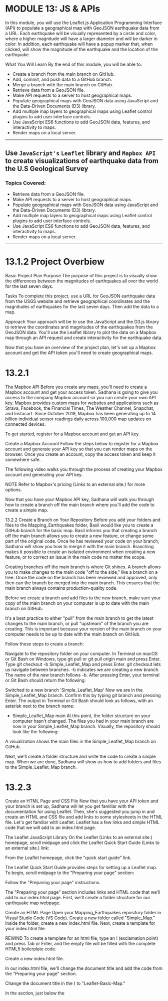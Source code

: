 # MODULE 13: JS & APIs
In this module, you will use the Leaflet.js Application Programming Interface (API) to populate a geographical map with GeoJSON earthquake data from a URL. Each earthquake will be visually represented by a circle and color, where a higher magnitude will have a larger diameter and will be darker in color. In addition, each earthquake will have a popup marker that, when clicked, will show the magnitude of the earthquake and the location of the earthquake.

What You Will Learn
By the end of this module, you will be able to: 

- Create a branch from the main branch on GitHub.
- Add, commit, and push data to a GitHub branch.
- Merge a branch with the main branch on GitHub.
- Retrieve data from a GeoJSON file.
- Make API requests to a server to host geographical maps.
- Populate geographical maps with GeoJSON data using JavaScript and the Data-Driven Documents (D3) library.
- Add multiple map layers to geographical maps using Leaflet control plugins to add user interface controls.
- Use JavaScript ES6 functions to add GeoJSON data, features, and interactivity to maps.
- Render maps on a local server.

---
## Use `JavaScript's` `Leaflet` library and `Mapbox API` to create visualizations of earthquake data from the U.S Geological Survey

### Topics Covered:
- Retrieve data from a GeoJSON file.
- Make API requests to a server to host geographical maps.
- Populate geographical maps with GeoJSON data using JavaScript and the Data-Driven Documents (D3) library.
- Add multiple map layers to geographical maps using Leaflet control plugins to add user interface controls.
- Use JavaScript ES6 functions to add GeoJSON data, features, and interactivity to maps.
- Render maps on a local server.

---
# 13.1.2 Project Overbiew
Basic Project Plan
Purpose
The purpose of this project is to visually show the differences between the magnitudes of earthquakes all over the world for the last seven days.

Tasks
To complete this project, use a URL for GeoJSON earthquake data from the USGS website and retrieve geographical coordinates and the magnitudes of earthquakes for the last seven days. Then add the data to a map.

Approach
Your approach will be to use the JavaScript and the D3.js library to retrieve the coordinates and magnitudes of the earthquakes from the GeoJSON data. You'll use the Leaflet library to plot the data on a Mapbox map through an API request and create interactivity for the earthquake data.

Now that you have an overview of the project plan, let's set up a Mapbox account and get the API token you'll need to create geographical maps.

# 13.2.1
The Mapbox API
Before you create any maps, you'll need to create a Mapbox account and get your access token. Sadhana is going to give you access to the company Mapbox account so you can create your own API key.
Mapbox provides custom maps for websites and applications such as Strava, Facebook, the Financial Times, The Weather Channel, Snapchat, and Instacart. Since October 2019, Mapbox has been generating up to 14 billion individual sensor readings daily across 100,000 map updates on connected devices.

To get started, register for a Mapbox account and get an API key.

Create a Mapbox Account
Follow the steps below to register for a Mapbox account and generate your API key so that you can render maps on the browser. Once you create an account, copy the access token and keep it somewhere safe.

The following video walks you through the process of creating your Mapbox account and generating your API key.



NOTE
Refer to Mapbox's pricing (Links to an external site.) for more options.

Now that you have your Mapbox API key, Sadhana will walk you through how to create a branch off the main branch where you'll add the code to create a simple map.

13.2.2
Create a Branch on Your Repository
Before you add your folders and files to the Mapping_Earthquakes folder, Basil would like you to create a GitHub branch for the basic map. Basil informs you that creating a branch off the main branch allows you to create a new feature, or change some part of the original code. Once he has reviewed your code on your branch, Sadhana will show you how to merge it with the main branch.
Branching makes it possible to create an isolated environment when creating a new feature, or to correct an issue in the main code no matter the scope.

Creating branches off the main branch is where Git shines. A branch allows you to make changes to the main code "off to the side," like a branch on a tree. Once the code on the branch has been reviewed and approved, only then can the branch be merged into the main branch. This ensures that the main branch always contains production-quality code.

Before we create a branch and add files to the new branch, make sure your copy of the main branch on your computer is up to date with the main branch on GitHub.



It's a best practice to either "pull" from the main branch to get the latest changes to the main branch, or pull "upstream" of the branch you are creating. This is important because your version of the main branch on your computer needs to be up to date with the main branch on GitHub.

Follow these steps to create a branch:

Navigate to the repository folder on your computer.
In Terminal on macOS or Git Bash on Windows, type git pull or git pull origin main and press Enter.
Type git checkout -b Simple_Leaflet_Map and press Enter.
git checkout lets us navigate between branches.
-b indicates we are creating a new branch.
The name of the new branch follows -b.
After pressing Enter, your terminal or Git Bash should return the following:

Switched to a new branch 'Simple_Leaflet_Map'
Now we are in the Simple_Leaflet_Map branch. Confirm this by typing git branch and pressing Enter. The output in Terminal or Git Bash should look as follows, with an asterisk next to the branch name:

* Simple_Leaflet_Map
  main
At this point, the folder structure on your computer hasn't changed. The files you had in your main branch are now in your Simple_Leaflet_Map branch. Visually, the repository should look like the following:

A visualization shows the main files in the Simple_Leaflet_Map
branch on
GitHub.

Next, we'll create a folder structure and write the code to create a simple map. When we are done, Sadhana will show us how to add folders and files to the Simple_Leaflet_Map branch.

# 13.2.3
Create an HTML Page and CSS File
Now that you have your API token and your branch is set up, Sadhana will let you get familiar with the documentation for using Leaflet. Then, she's suggested you jump in and create an HTML and CSS file and add links to some stylesheets in the HTML file.
Let's get familiar with Leaflet. Leaflet has a few links and simple HTML code that we will add to an index.html page.

The Leaflet JavaScript Library
On the Leaflet (Links to an external site.) homepage, scroll midpage and click the Leaflet Quick Start Guide (Links to an external site.) link:

From the Leaflet homepage, click the "quick start guide"
link.

The Leaflet Quick Start Guide provides steps for setting up a Leaflet map. To begin, scroll midpage to the "Preparing your page" section:

Follow the "Preparing your page"
instructions.

The "Preparing your page" section includes links and HTML code that we'll add to our index.html page. First, we'll create a folder structure for our earthquake map webpage.

Create an HTML Page
Open your Mapping_Earthquakes repository folder in Visual Studio Code (VS Code). Create a new folder called "Simple_Map." Inside the folder, create a new index.html file. Next, create a template for your index.html file.

REWIND
To create a template for an html file, type an ! (exclamation point) and press Tab or Enter, and the empty file will be filled with the complete HTML5 boilerplate code.

Create a new index.html
file.

In our index.html file, we'll change the document title and add the code from the "Preparing your page" section.

Change the document title in the <title> element in the <head> section (<title>Document</title>) to "Leaflet-Basic-Map."

In the <head> section, just below the <title> element, add the following Leaflet CSS script from the "Preparing your page" section:

<!-- Leaflet CSS -->
<link rel="stylesheet" href="https://unpkg.com/leaflet@1.7.1/dist/leaflet.css"
integrity="sha512-xodZBNTC5n17Xt2atTPuE1HxjVMSvLVW9ocqUKLsCC5CXdbqCmblAshOMAS6/keqq/sMZMZ19scR4PsZChSR7A=="
crossorigin=""/>
In the body of our index.html file, add the Leaflet JavaScript script and id tag for the map inside a <div> element, as shown in the "Preparing your page" section:

<!-- Leaflet JavaScript -->
<script src="https://unpkg.com/leaflet@1.7.1/dist/leaflet.js"
integrity="sha512-XQoYMqMTK8LvdxXYG3nZ448hOEQiglfqkJs1NOQV44cWnUrBc8PkAOcXy20w0vlaXaVUearIOBhiXZ5V3ynxwA=="
crossorigin=""></script>
The Leaflet CSS and JavaScript files we added to the index.html file are referred to as content delivery networks (CDNs). Using CDNs has a security risk. To avoid the security risk, it's a best practice to include an integrity value with the CDN. Each file we added has its own integrity value, which is a Base64-encoded cryptographic hash of a resource that prevents the CDN from being hacked.

NOTE
For more about the Subresource Integrity value, please see the documentation on the Download Leaflet webpage (Links to an external site.) and Mozilla Developers' Subresource Integrity webpage (Links to an external site.).

Above the Leaflet JavaScript link script, add the following <div> element with the id tag for the map:

<!-- The div that holds our map -->
<div id="mapid"></div>
After adding the Leaflet CSS file, JavaScript file, and the <div> element with theid tag for the map, our index.html file should look like the following:

The index.html file Leaflet-Basic-Map contains the Leaflet CSS script
in the head section with the Leaflet JavaScript script and the id tag
for the map in the
body.

IMPORTANT
Make sure you copy and paste the Leaflet CSS file and JavaScript script from the website as they appear. Do not edit the script by deleting empty spaces. This will prevent that script from working on the index.html file, resulting in the map not being shown on the webpage.

Next, we will modify our #mapid to be set at a specific height using CSS code. To do this, we'll need to create a style.css file.

Create a CSS File
Before we create a style.css file, we'll need to create a folder for the file. In VS Code, create a new subfolder called "static" in our Simple_Map folder. In this folder, create another subfolder named "css." In the css folder, create a new file and name it style.css:

The VS Code File Explorer shows the new style.css file in the css
folder.

Next, add the following CSS code to our style.css file to set the style for our map on our index.html page and save the file:

html,
body,
#mapid {
  width: 100%;
  height: 100%;
  padding: 0;
  margin: 0;
}


At this point, your folder should look like the following:

The VS Code File Explorer shows the css folder inside the static
folder and the style.css file with a script in the css
folder.

Finally, we need to tell our index.html page to use the style.css file we created.

In the <head> section of our index.html page, add the following CSS link script below the Leaflet CSS and before the closing </head> element:

<!-- Our CSS -->
  <link rel="stylesheet" type="text/css" href="static/css/style.css">
Next, we'll create the code for a simple map.

# 13.4.1
Map a Single Point
Creating a simple Leaflet map was relatively straightforward. Now Sadhana will show you how to add a single marker to a map and change the radius of the marker. However, she would like you to create a branch for adding points to a map for the GitHub repository so that new interns and employees can use this as a tutorial.
Now that we can create a simple Leaflet map, we can plot data on the map. First, let's create a new branch. Sadhana suggests that we name this branch "Mapping_Single_Points" since we'll map single points.

REWIND
Follow these steps to create a branch off of the main branch:

Navigate to your repository on your computer.
Make sure you're on the main branch by typing: git branch
If you're not on the main branch, type: git checkout main
Pull the changes from the main branch by typing: git pull
Create a new branch by typing: git checkout -b [name_of_your_new_branch]
In your new branch, we'll add a new folder inside the Mapping_Earthquakes folder. Since we're going to work with the same file names in the same folder structure, we'll use the same folder structure as we did for the Simple_Leaflet_Map branch.

Set up the folder structure as follows: 

Mapping_Single_Points
index.html
static
css
style.css
js
config.js
logic.js
The two files that we'll change most often are the index.html and the logic.js files. Also, we might add an external file in the js folder. After checking out the new Mapping_Single_Points branch, copy all files from your Simple_Leaflet_Map folder and add them to a new Mapping_Single_Points folder..

Next, push the latest changes to the Mapping_Single_Points branch to GitHub.

REWIND
Follow these steps to push changes to a new branch:

Type: git status
Add the folders and files by typing: git add .
Confirm the correct files will be added by typing: git status
Commit the changes by typing: git commit -m
Push the changes to the branch by typing: git push --set-upstream origin Mapping_Single_Points
After adding the folders and files to your Mapping_Single_Points branch, your repository should look like the following:

The GitHub webpage shows the status of the Mapping_Earthquakes repository in the Mapping_Single_Points branch.

Next, we'll edit the logic.js file to add single points or markers to the basic map.

Add a Marker to the Map
Adding a marker to our simple map requires only one line of code, found in the Leaflet Quick Start Guide (Links to an external site.), under the "Markers, circles and polygons" subheading. Below the map is a line of code that reads as follows:

var marker = L.marker([51.5, -0.09]).addTo(map);
We're going to edit this line of code with the latitude and longitude for Los Angeles, California, and add it to our logic.js file that we used to create a simple map.

Open up the logic.js file using VS Code and add the following line of code before our tileLayer()code, and save the logic.js file:

//  Add a marker to the map for Los Angeles, California.
let marker = L.marker([34.0522, -118.2437]).addTo(map);
Next, open the index.html file in your browser. Your map should look like the following:

Add a marker to the map for Los Angeles,
California.

Next, we'll change the marker to a circle.

Add a Circle to the Map
To change the marker on our map to a point or dot, we'll use the circle() function. The circle() function will place a circle on the map at the given coordinates. The syntax for using the circle() function follows:

L.circle([34.0522, -118.2437], {
   radius: 100
}).addTo(map);
When using the circle() function, the default is just a small dot on the map, but we want to adjust the radius so that it's bigger and easier to see. The radius for the circle() function is measured in meters.

For the code above, add a circle with a 100-meter radius over Central Los Angeles when we assign a value to the radius key in the circle() function.

Copy the code for the circle function and replace it with the marker() function we used previously. We're also going to zoom in to a level of 14 on the setView() method. After editing your logic.js file, it should look like the following:

Use the circle () function to create a circle with a 100-meter radius over Central Los Angeles.

When we open our index.html file in our browser, it will show a circle over Central Los Angeles.

The OpenStreetMap shows a circle with a 100-meter radius over Central Los Angeles.

Now test your skills in the following Skill Drill:

SKILL DRILL
Using the Leaflet documentation, create a light-yellow circle with black lines indicating a 300-meter radius of Central Los Angeles on a dark map.

Your map should look like the following:

The OpenStreetMap shows a light-yellow circle with black lines indicating a 300-meter radius of Central Los Angeles on a dark map.

Alternatively, we can create a circle using the circleMarker() function. The circleMarker() function measures the radius of the circle in pixels, with the default radius set at 10 pixels. The syntax for using the circleMarker() function follows:

L.circleMarker([34.0522, -118.2437]).addTo(map);
Let's create a light-yellow circle with black lines indicating a 300-pixel radius on a dark map. Edit your logic.js file from the previous Skill Drill by changing your circle()function to a circleMarker()function. Your logic.js file should now look like the following:

Use the circleMarker() function to create a light-yellow circle with black lines indicating a 300-pixel radius of Central Los Angeles on a dark map.

If you didn't get the correct map style in the Skill Drill, replace the "streets-v11" in our tileLayer() code with "dark-v10" to look like the following:

// We create the tile layer that will be the background of our map.
let streets = L.tileLayer('https://api.mapbox.com/styles/v1/mapbox/dark-v10/tiles/{z}/{x}/{y}?access_token={accessToken}'
Save yourlogic.js file and open your index.html file in our browser. The circle will show a 300-pixel radius of Central Los Angeles.

The OpenStreetMap shows a light-yellow circle with black lines indicating a 300-pixel radius of Central Los Angeles.

Wow! What a big difference between the circle()and circleMarker()functions.

Remember, it's a best practice to commit early and often! Before you commit your code for the Mapping_Single_Points branch to GitHub, check to see if all the files will be tracked in the branch.



In the Mapping_Single_Points branch on the command line, type git status and you'll see that the logic.js file will be tracked:

data 13-4-1-mapping-single-points.png

Great job! Now, commit and push these files to the Mapping_Single_Points branch. Don't delete the branch, so that others can use it to learn how to map single points.

Next, Sadhana is going to show you how to add multiple locations to a map and change the radius of each marker.

NOTE
Use the links below to learn more about these Leaflet functions:

marker() function (Links to an external site.)
circle() function (Links to an external site.)
circleMaker() function

# 13.4.2
Map Multiple Points
Now that you have added a single marker to a map and changed some of the features of the marker, Sadhana wants you to iterate through an array of objects and map them. Other employees really like the branches you created, so Sadhana would like you to create a new branch for adding multiple points to a map.
Before we plot multiple markers and points, Sadhana wants you to create a new branch for mapping multiple points.

Create a new branch called "Mapping_Multiple_Points" with the following folder structure:

Mapping_Multiple_Points
index.html
static
css
style.css
js
config.js
logic.js
Copy the necessary folders and files from your Mapping_Single_Points branch and add them to the Mapping_Multiple_Points folder.

Add Multiple Markers
When we added a single marker to our simple map, we assigned our marker variable to the Leaflet class marker() function. This function will only add one latitude and longitude to the map. To add more markers to the map, the latitudes and longitudes are usually nested in an array. To add a marker for each location, we have to iterate through the array and add each latitude and longitude to the map.

First, in the logic.js file, replace the marker variable (which we used to map one location) with the cities variable that references the five most populous cities array in the following code block. Then save the file:

// An array containing each city's location, state, and population.
let cities = [{
  location: [40.7128, -74.0059],
  city: "New York City",
  state: "NY",
  population: 8398748
},
{
  location: [41.8781, -87.6298],
  city: "Chicago",
  state: "IL",
  population: 2705994
},
{
  location: [29.7604, -95.3698],
  city: "Houston",
  state: "TX",
  population: 2325502
},
{
  location: [34.0522, -118.2437],
  city: "Los Angeles",
  state: "CA",
  population: 3990456
},
{
  location: [33.4484, -112.0740],
  city: "Phoenix",
  state: "AZ",
  population: 1660272
}
];
Next, we need to iterate through each city object and add each city location to the marker() function, which will, in turn, be added to the map.



Below the cities array, add the following code to iterate through the array. Inside the brackets, use the console.log() function to print each object in the array to the console:

// Loop through the cities array and create one marker for each city.
cities.forEach(function(city) {
 console.log(city)
});
Save the logic.js file and open the index.html file in your browser.

If we look at the console tab, we'll see that each object, or city, of the cities array is printed to the console.

A U.S. map has a Chrome console tab on the right showing each object in the cities array.

Now, add each city's location to the map by adding the location to the marker() function.



In the forEach() function, assign the city variable to each object of the cities.js file. Then, get the coordinates of each city by adding city.location in the L.marker() function. We can then add each location to the map with the addTo() function and pass themap object as the argument.

Add the following code to your logic.js file and save it:

// Loop through the cities array and create one marker for each city.
cities.forEach(function(city) {
    console.log(city)
    L.marker(city.location).addTo(map);
});
When you open the index.html file in your browser, the map will show a marker on each city in the cities array.

The OpenStreetMap has five markers for the five cities in the cities array: Los Angeles,Phoenix, Houston, Chicago, and New York City.

When handling large datasets, it's a best practice to have the data in an external file and refer to that file and dataset in the logic.js file.

Even though our cities array is not that large, let's create a new file in the "js" folder called cities.js. Cut the cities array data from the logic.js file, place it in the cities.js file, and save the file.

Next, in the logic.js file, where the cities array was located, add a variable and assign it to the cities array. Add the following code to the logic.js file:

// Get data from cities.js
let cityData = cities;
Now the cities array is assigned to the cityData variable, which means we'll need to replace cities with cityData in our forEach() function. Edit the forEach() function so that it looks like the following and save the logic.js file:

// Loop through the cities array and create one marker for each city.
cityData.forEach(function(city) {
    console.log(city)
    L.marker(city.location).addTo(map);
});
Now open the index.html in your browser to confirm these changes worked.

Uh-oh! Something went wrong, as shown in the following image: 

When there is an error in a file, a blank webpage appears instead of a map.



After you inspect the page using the DevTools, the console might have an error message that says Uncaught ReferenceError: cities is not defined. This means the cities array data can't be found.

To correct this error, in the body of the index.html file and before the path to the logic.js script, add a <script> file with the path to the JavaScript cities.js file, like this:

 <script type="text/javascript" src="static/js/cities.js"></script>
After adding the <script> file, the body of our index.html file should look like the following:

The body of the index.html file shows the path to the cities.js
file.

Now, when we open up the index.html in our browser, the map should look like it did before we created the cities.js file and edited thelogic.js and index.html files.

The OpenStreetMap has five markers for the five cities in the cities array: Los Angeles, Phoenix, Houston, Chicago, and New York City.

Bind a Popup to the Marker
To add data from each object in the cities array, we'll use Leaflet's bindPopup() method on the marker() function. According to the guidance in the Quick Start Guide (Links to an external site.)'s "Working with popups" section, we only need to add HTML code inside the parentheses of the bindPopup() method:

Follow the bindPopup() method guidance, found in the Quick Start Guide's "Working with popups"section.

In the logic.js file, edit the forEach function and add the bindPopup() method. Inside the parentheses of the bindPopup() method, we'll retrieve the name of the city, state, and population.

Edit the forEach function to look like the following, save the logic.js file, and open the index.html file in your browser:

// Loop through the cities array and create one marker for each city.
cityData.forEach(function(city) {
    console.log(city)
    L.marker(city.location)
    .bindPopup("<h2>" + city.city + ", " + city.state + "</h2> <hr> <h3>Population " + city.population + "</h3>")
  .addTo(map);
});
Now, when we click on each marker, it will show the name, state, and population of the city.

The OpenStreetMap has five popup markers for the five cities in the cities array: Los Angeles, Phoenix, Houston, Chicago, and New York City.When a city popup marker is clicked, it shows data, such as population.

Let's format the population with a thousands separator by using the toLocaleString() method on the city.population in the bindPopup() method, like this:

The logic.js file edited with code to format the population of each city with a thousands separator.

Now our popup markers have the population formatted with a thousands separator.

The popup marker for Houston with population data has been formatted with a thousands separator.

Next, change the marker for each city to a circle that has a radius equivalent to the city's population.

In the logic.jsfile, we'll replace the marker() function with the circleMarker() function in the forEach() function. Then we'll assign the "radius" key to the population by using city.population.

The forEach() function in our logic.js file should look like the following:

The logic.js file is edited with code to format the population of each city with a thousands separator and add circle the size of the population.

After you save the logic.js file and open the index.html file in your browser, your map will look like the following:

The OpenStreetMap now has a blue background.

Well, that doesn't look like the map from before! If we click on that map, "Phoenix, AZ" and its population appear in a popup.

The OpenStreetMap has a blue background and a popup marker for Phoenix.

We know that the data is being loaded onto the map, but what is the problem?



The problem with the map is that the radii are too large and don't fit on the map. To fix this, we'll have to decrease each city's radius so the circle markers fit on the map. In the logic.js file, divide the city.population value by "100000" to look like this:

radius: city.population/100000
Now when we open the map in our browser, the radius for each city looks proportional to the population.

The OpenStreetMap shows five city circle markers for the five cities
in the cities array, where the radius is in proportion to each city's
population, formatted with a thousands
separator.

Congratulations on creating varying size circle markers with popup information!

SKILL DRILL
Edit the logic.js file to create an orange circle popup marker for each city, with a lineweight of 4, a radius where the population number is decreased by 200,000,  that's on a dark map. When you click on the circle, the popup should display the city, state, and the population formatted with a thousands separator.

Your map should look similar to the following:  The OpenStreetMap shows five circle markers on a dark map, where each circle is orange and has a radius where the population number is decreased by 200,000. Each popup marker shows the city, state, and population formatted with the thousands separator.

Next, Sadhana will show you how to plot lines on a map.

ADD/COMMIT/PUSH
Add, commit, and push your changes to the Mapping_Mulitple_Points branch. Don't delete the branch so that others can use it to learn how to map multiple points with popup markers.

NOTE
For more information, see the Leaflet documentation on the bindPopup() method (Links to an external site.).

# Basil and Sadhana are ecstatic that you can add multiple locations to a map. This will be highly beneficial when you need to add the earthquake data to a map. Now, Sadhana will walk you through how to add lines to a map.
On our Leaflet map, we can plot coordinates to create lines between locations, like transportation routes.

Before we plot lines on a map, let's create a new branch called "Mapping_Lines" that has the following folder structure:

Mapping_Lines
index.html
static
css
style.css
js
config.js
logic.js
Copy the necessary folders and files from one of your Mapping_Mulitple_Points branches and add them to the Mapping_Lines folder.

Map a Single Line
Adding lines to a map requires that the coordinates for the starting and ending points be a one-dimensional array with two elements: latitude and longitude. To illustrate how lines are mapped, let's map the airline route from Los Angeles to San Francisco. Mapping airline routes will help us understand how tectonic plate data is added to a map.

The starting point for our line will be the Los Angeles International Airport (LAX), with the coordinates [33.9416, -118.4085]. The ending point for our line will be the San Francisco International Airport (SFO), with the coordinates [37.6213, -122.3790].

When we create a line in Leaflet, the starting and ending points and all coordinates along the route need to be in an array. We can assign the array to the line variable like this:

// Coordinates for each point to be used in the line.
let line = [
  [33.9416, -118.4085],
  [37.6213, -122.3790]
];
Let's edit our logic.js file to create a line from LAX to SFO.

First, change the coordinates for the center of the map to somewhere between LAX and SFO by adding [36.1733, -120.1794] in the setView() method.
Change the zoom level in the setView() method to 7.
Add the code above for our line below the map variable for the center of the map.
Lastly, create a line on a map using the Leaflet polyline() function. Add the following line of code after the line variable:
// Create a polyline using the line coordinates and make the line red.
L.polyline(line, {
  color: "red"
}).addTo(map);
In the polyline() function, we pass the line coordinates and the key-value pair color: "red" to make the line red.

Save the logic.js file with the changes. It should look like the following:

The logic.js file edited with code to create a line between two
points.

When you open the index.html file in your browser, your map should have a red line between LAX and SFO.

The OpenStreetMap shows a red line from LAX to SFO.

Now we'll add a few more stops on our airline route.

Map Multiple Lines
Let's edit the logic.js file and add two more airport stops to our line variable: Salt Lake City International Airport (SLC) and Seattle-Tacoma International Airport (SEA). Follow these steps: 

Edit the line variable in the logic.js file so that it includes the two new sets of coordinates.

// Coordinates for each point to be used in the polyline.
let line = [
  [33.9416, -118.4085],
  [37.6213, -122.3790],
  [40.7899, -111.9791],
  [47.4502, -122.3088]
];
Make the line yellow by editing the value for the "color" key in the polyline() function to yellow.

// Create a polyline using the line coordinates and make the line black.
L.polyline(line, {
   color: "yellow"
}).addTo(map);
Change the map style to "satellite-streets-v11."

Finally, change the center of the map to SFO and change the zoom to 5 so that we can see the line.

// Create the map object with center at the San Francisco airport.
let map = L.map('mapid').setView([37.6213, -122.3790], 5);
After you save the logic.js file and open the index.html file in your browser, your map should look like the following, showing the route from LAX, SFO, SLC, and SEA:

The OpenStreetMap shows a yellow line joining LAX-SFO-SLC-SEA on a Satellite Streets map.

SKILL DRILL
Edit your logic.js to create an airline route from SFO to John F. Kennedy International Airport (JFK) with two stops, Austin-Bergstrom International Airport (AUS) and Toronto Pearson International Airport (YYZ). Make the route a blue dashed line, with a weight of 4 and opacity of 0.5 on the light map.

Hint: You'll need to find the coordinates for some of these airports.

Bonus: Add your city or another city as a stopping point.

Your map should look similar to the following:

The OpenStreetMap shows a blue dashed line from SFO to JFK with two stops, AUS and YYZ, on the light map.

Great job on mapping routes on your map!

ADD/COMMIT/PUSH
Add, commit, and push your changes to your Mapping_Lines branch. Don't delete the branch so that others can use it to learn how to map lines.

After you push your changes to the branch, Sadhana will show you how to plot data from a GeoJSON (.json) file.

NOTE
For more information, see the Leaflet documentation on the polyline() function (Links to an external site.).

# Basil and Sadhana are ecstatic that you can add multiple locations to a map. This will be highly beneficial when you need to add the earthquake data to a map. Now, Sadhana will walk you through how to add lines to a map.
On our Leaflet map, we can plot coordinates to create lines between locations, like transportation routes.

Before we plot lines on a map, let's create a new branch called "Mapping_Lines" that has the following folder structure:

Mapping_Lines
index.html
static
css
style.css
js
config.js
logic.js
Copy the necessary folders and files from one of your Mapping_Mulitple_Points branches and add them to the Mapping_Lines folder.

Map a Single Line
Adding lines to a map requires that the coordinates for the starting and ending points be a one-dimensional array with two elements: latitude and longitude. To illustrate how lines are mapped, let's map the airline route from Los Angeles to San Francisco. Mapping airline routes will help us understand how tectonic plate data is added to a map.

The starting point for our line will be the Los Angeles International Airport (LAX), with the coordinates [33.9416, -118.4085]. The ending point for our line will be the San Francisco International Airport (SFO), with the coordinates [37.6213, -122.3790].

When we create a line in Leaflet, the starting and ending points and all coordinates along the route need to be in an array. We can assign the array to the line variable like this:

// Coordinates for each point to be used in the line.
let line = [
  [33.9416, -118.4085],
  [37.6213, -122.3790]
];
Let's edit our logic.js file to create a line from LAX to SFO.

First, change the coordinates for the center of the map to somewhere between LAX and SFO by adding [36.1733, -120.1794] in the setView() method.
Change the zoom level in the setView() method to 7.
Add the code above for our line below the map variable for the center of the map.
Lastly, create a line on a map using the Leaflet polyline() function. Add the following line of code after the line variable:
// Create a polyline using the line coordinates and make the line red.
L.polyline(line, {
  color: "red"
}).addTo(map);
In the polyline() function, we pass the line coordinates and the key-value pair color: "red" to make the line red.

Save the logic.js file with the changes. It should look like the following:

The logic.js file edited with code to create a line between two
points.

When you open the index.html file in your browser, your map should have a red line between LAX and SFO.

The OpenStreetMap shows a red line from LAX to SFO.

Now we'll add a few more stops on our airline route.

Map Multiple Lines
Let's edit the logic.js file and add two more airport stops to our line variable: Salt Lake City International Airport (SLC) and Seattle-Tacoma International Airport (SEA). Follow these steps: 

Edit the line variable in the logic.js file so that it includes the two new sets of coordinates.

// Coordinates for each point to be used in the polyline.
let line = [
  [33.9416, -118.4085],
  [37.6213, -122.3790],
  [40.7899, -111.9791],
  [47.4502, -122.3088]
];
Make the line yellow by editing the value for the "color" key in the polyline() function to yellow.

// Create a polyline using the line coordinates and make the line black.
L.polyline(line, {
   color: "yellow"
}).addTo(map);
Change the map style to "satellite-streets-v11."

Finally, change the center of the map to SFO and change the zoom to 5 so that we can see the line.

// Create the map object with center at the San Francisco airport.
let map = L.map('mapid').setView([37.6213, -122.3790], 5);
After you save the logic.js file and open the index.html file in your browser, your map should look like the following, showing the route from LAX, SFO, SLC, and SEA:

The OpenStreetMap shows a yellow line joining LAX-SFO-SLC-SEA on a Satellite Streets map.

SKILL DRILL
Edit your logic.js to create an airline route from SFO to John F. Kennedy International Airport (JFK) with two stops, Austin-Bergstrom International Airport (AUS) and Toronto Pearson International Airport (YYZ). Make the route a blue dashed line, with a weight of 4 and opacity of 0.5 on the light map.

Hint: You'll need to find the coordinates for some of these airports.

Bonus: Add your city or another city as a stopping point.

Your map should look similar to the following:

The OpenStreetMap shows a blue dashed line from SFO to JFK with two stops, AUS and YYZ, on the light map.

Great job on mapping routes on your map!

ADD/COMMIT/PUSH
Add, commit, and push your changes to your Mapping_Lines branch. Don't delete the branch so that others can use it to learn how to map lines.

After you push your changes to the branch, Sadhana will show you how to plot data from a GeoJSON (.json) file.

NOTE
For more information, see the Leaflet documentation on the polyline() function (Links to an external site.).

# 13.5.2
Map GeoJSON Point Type
You meet with Basil and Sadhana to discuss your project. Basil informs you that the earthquake data you'll map will have the geometry type Point. Basil thinks it would be a good idea to learn to parse GeoJSON data that is similar to the earthquake data.
Sadhana wants you to practice mapping GeoJSON data that she will give you to add to your logic.js file. This will be a good introduction on learning how to access the data from a JSON file.

Before we map any data, let's create a new branch called "Mapping_GeoJSON_Points" and create the following folder structure:

Mapping_GeoJSON_Points
index.html
static
css
style.css
js
config.js
logic.js
Copy the necessary folders and files from one of your previous branches and add them to the Mapping_GeoJSON_Points folder.

Map a GeoJSON Point
First, we'll add single point on our map using GeoJSON data. The following GeoJSON data is a FeatureCollection object that has properties and geometry for the San Francisco Airport:

// Add GeoJSON data.
let sanFranAirport =
{"type":"FeatureCollection","features":[{
    "type":"Feature",
    "properties":{
        "id":"3469",
        "name":"San Francisco International Airport",
        "city":"San Francisco",
        "country":"United States",
        "faa":"SFO",
        "icao":"KSFO",
        "alt":"13",
        "tz-offset":"-8",
        "dst":"A",
        "tz":"America/Los_Angeles"},
        "geometry":{
            "type":"Point",
            "coordinates":[-122.375,37.61899948120117]}}
]};
Since we are going to add the San Francisco Airport to our map, let's change the center to the San Francisco Airport. Add the following code to our logic.js file to create the center of the map at the airport with a zoom level of "10."

// Create the map object with center at the San Francisco airport.
let map = L.map('mapid').setView([37.5, -122.5], 10);
In the GeoJSON example (Links to an external site.) given on the Leaflet page, we can see that the simple GeoJSON feature is similar to our sanFranAirport.

The Leaflet page provides an example of the GeoJSON
feature.

GeoJSON objects are added to the map through a GeoJSON layer, L.geoJSON(). In "The GeoJSON Layer" section, it says to create the GeoJSON layer and add it to our map. We can use the following code to do that:

L.geoJSON(geojsonFeature).addTo(map);
Let's edit this GeoJSON layer as follows:

// Grabbing our GeoJSON data.
L.geoJSON(sanFranAirport).addTo(map);
Also, add it to our logic.js file below the GeoJSON airport data and above the tileLayer()method. After you save the logic.js file, it should look like the following:

The logic.js file reflects our changing the center and zoom level of
the map, adding the GeoJSON data, and getting the GeoJSON
data.

NOTE
Please note that the coordinates appear in reverse order [-122.375, 37.61899948120117], compared to their order in the setView() method. This is because the GeoJSON data coordinates are set with the first parameter as X (longitude) and the second parameter as Y (latitude), as documented in the GeoJSON Standard. (Links to an external site.) The L.geoJSON()layer reverses the coordinates to plot them on the map.

Open the index.html file in your browser. Your map should have a marker at SFO.

The OpenStreetMap shows a marker on
SFO.

Later in this module we'll be using a URL to access a larger GeoJSON dataset to plot more points.

Bind a Popup to the Marker
REWIND
To display data on a map with a popup marker, we have to bind the marker with the GeoJSON layer, L.geoJSON(), using a callback function.

Our options to add data to a marker are to use the pointToLayer or onEachFeature callback functions. With either of these functions, we can add data to a map from each GeoJSON object. The major difference between the two functions is that the pointToLayer callback function adds markers to a map, whereas the onEachFeature callback function allows you to add styling and bind data to a popup marker.

Let's look at these two functions more closely.

The pointToLayer Function
For the pointToLayer callback function, the basic syntax for adding functionality to a marker follows:

L.geoJson(data, {
    pointToLayer: function(feature, latlng) {
      return L.marker(latlng);
     }
});
Let's break down what is happening in the L.geoJSON() layer:

We add two arguments: the data and the pointToLayer callback function.
The data will be our sanFranAirport data.
For the pointToLayer callback function, we are first going to call a function() where we pass each GeoJSON feature as feature, and its latitude and longitude as latlng.
Then we add a marker for each feature with a latitude and longitude in the pointToLayer callback function argument by using return L.marker(latlng).


Even though we have a marker on the previous map, let's edit our logic.js file to add a marker using the pointToLayer function and add data to a popup marker.

First, let's edit the logic.js file to add the pointToLayer callback function to the L.geoJSON() layer. To better understand what is passed with the feature argument in the function(), we will add feature in the console.log()function. Edit your L.geoJSON() layer code to look like the following:

// Grabbing our GeoJSON data.
L.geoJson(sanFranAirport, {
    // We turn each feature into a marker on the map.
    pointToLayer: function(feature, latlng) {
      console.log(feature);
      return L.marker(latlng);
    }

  }).addTo(map);
Save your logic.js file and open the index.html file in your browser. The map should look the same as it did before the edits. However, if we open the console on our developer tools, we will see that the feature is the JavaScript object geometry and properties of our GeoJSON object.

The Chrome console shows the JavaScript objects for the feature in the
pointToLayer callback
function.

Now, we'll add the data in the JavaScript objects to a popup marker.

REWIND
The properties in each JavaScript object can be accessed using the dot notation.



To add a popup marker, we need to use the bindPopup() method to the pointToLayer callback function. This will add a popup marker for each object in our GeoJSON data even though we only have one object in our data, SFO.

Let's add the city to the popup marker. In our logic.js file, after the return L.marker(latlng) in our L.geoJSON() layer, add the following code on the next line:

.bindPopup("<h2>" + feature.properties.city + "</h2>")
Using the dot notation, we can traverse through the JSON object to get the city by using feature.properties.city. Now, your logic.js file with L.geoJSON() layer should look like the following:

Use the pointToLayer function in the logic.js file to add a popup
marker to the
map.

Our map should look like the following, where a marker, when clicked, shows a city name:

The OpenStreetMap shows a popup marker for SFO with the city
name.

SKILL DRILL
Edit your logic.js to create a popup marker for San Francisco Airport on a night preview navigation map. When you click on the popup, it will display the city, state, and the name of the airport.

Your map should look like the following:

The OpenStreetMap shows a popup marker for SFO with the city and
state names appearing in the popup on a dark
map.

The onEachFeature Function
When we use the onEachFeature callback function we can add a popup marker for each feature and add data from the properties of the JavaScript object. The basic syntax for adding functionality to a marker follows:

L.geoJson(data, {
    onEachFeature: function(feature, layer) {
      layer.bindPopup();
     }
});
Let's break down what is happening in the L.geoJSON() layer:

First, we add two arguments: the data and the onEachFeature callback function.
The data will be our sanFranAirport data.
With the onEachFeature callback function we are first going to call an anonymous function, function(), where we pass each GeoJSON feature as feature, and any properties to the second argument, layer.
Let's edit our logic.js file to add a popup marker using the onEachFeature function. First, edit the logic.js file to add the onEachFeature callback function to the L.geoJSON() layer. To see what is passed with the layer argument in the anonymous function(), we'll pass layer in the console.log()function. Edit your L.geoJSON() layer code to look like the following:

Use the onEachFeature function in the logic.js file to add a popup
marker to the
map.

When we open our index.html file, the map will display a popup marker for SFO. When we open the console on our DevTools, we'll see that the layer returns many JavaScript methods that can be accessed and used, including the geometry and properties of our GeoJSON object.

The Chrome console shows the JavaScript methods
available.

SKILL DRILL
Edit your logic.js to create a popup marker for the San Francisco Airport on the outdoor map. When you click on the popup, it will display the airport code and name of the airport.

Your map should look like the following:

The OpenStreetMap shows a popup marker for SFO, with the airport
code and name in the popup
marker.

Great job on adding GeoJSON data to your map!

NOTE
For more information, see the Leaflet documentation on the L.geoJSON() layer. (Links to an external site.).

Next, we'll map multiple point type geometry from a JSON file.

# 13.5.3
Map Multiple GeoJSON Points
Now that you have a handle on how to map GeoJSON point type and add data to a popup marker, Basil and Sadhana want you to fetch GeoJSON data from a URL. After all, this is how GeoJSON data is usually accessed, and this is how you will access the earthquake data.
When mapping points, lines, and polygons, the data we use is accessed from a URL because this data is usually inaccessible for download or maybe too large to store on your computer and add as an external file.

Download the majorAirports.json file and put it on the Mapping_Earthquakes repository.

Download majorAirports.json (Links to an external site.)

Using the URL for the majorAirports.json file in your GitHub repository, we'll add multiple points onto a map.

When you click on the majorAirports.json file on GitHub, you should see an OpenStreetMap populated with major airports. Our map will look similar to this after we are done.

Launch the majorAirport.json file for a view of all major
airports.

Click the Raw button and the GeoJSON data will be loaded in the browser.

Click the Raw button to extract the GeoJSON data from the
majorAirport.json
file.

If the file size is large, it could take awhile to load on the page. Once it loads, it should look like the following:

Open the majorAirports.json file in the Chrome
browser.

To begin adding the data to the map, first we need to read the external majorAirports.json file.

REWIND
To read an external .json file, we need to use the d3.json() method. To use the d3.json() method, we need to have the <script src="https://d3js.org/d3.v5.min.js"></script> file in the index.html page.

Open the index.html file, and in the <head> section above the CSS link, add the following D3.js library file script:

<!-- d3 JavaScript -->
<script src="https://d3js.org/d3.v5.min.js"></script>
The <head> section of your index.html file should look like the following:

The index.html file includes the leaflet.css link, the d3 JavaScript,
and our CSS link in the head
section.

Next, we'll edit the logic.js file.

Change the geographical center of the map to the geographical center of the Earth and set the zoom level as follows:

// Create the map object with center and zoom level.
let map = L.map('mapid').setView([30, 30], 2);
Next, we'll access the majorAirports.json file on GitHub with the following airportData variable. Your URL may be different, but it should begin with https://raw.githubusercontent.com.

Add the following code after your tileLayer() method:

// Accessing the airport GeoJSON URL
let airportData = "https://raw.githubusercontent.com/<GitHub_name>/Mapping_Earthquakes/main/majorAirports.json";
NOTE
Having the tileLayer() method before accessing large datasets ensures that the map gets loaded before the data is added to it.

Next, we'll add the d3.json() method, which returns a promise with the then() method and the anonymous function().

Inside the d3.json() method we'll add the airportData variable.
Inside the anonymous function() we'll add the data parameter, which references the airportData.
We'll pass this data to the L.geoJSON() layer and then it'll be added to the map with addTo(map).
// Grabbing our GeoJSON data.
d3.json(airportData).then(function(data) {
    console.log(data);
  // Creating a GeoJSON layer with the retrieved data.
  L.geoJson(data).addTo(map);
});
Your logic.js file should look like the following:

The logic.js file includes code for accessing the airport.code and
adding a popup marker to the map using the pointToLayer
function.

Let's see how our map looks now. Open your index.html file in your browser using the command python -m http.server—just to be sure that the data is accessible through the Python server.

Your map should look like the following:

The OpenStreetMap shows markers for airports in the majorAirports.json
file.

SKILL DRILL
Edit your L.geoJson() layer to add a popup marker that displays all airports' codes and names.

Your map should look like the following: 

The OpenStreetMap shows popup markers listing all airports' codes
and
names.

Great job on adding multiple-point type GeoJSON data to your map. Next, Sadhana is going to show you how to add another map to the index.html file so you can toggle between two different maps.

# 13.6.1
Add Earthquake Data to a Map
Now that you know how to access GeoJSON data, parse the data, and add it to a map, Sadhana would like you to map all recorded earthquakes in the past seven days. Once you get the data, you'll add some features to the map to showcase the severity of earthquakes for viewers. 
As before, we need to set up a folder structure for our project in a new branch. Create a branch called "Earthquakes_past7days." Copy the folders and files from one of your previous branches and add them to the Earthquakes_past7days folder.



First, Sadhana wants you to rename the logic.js file to logicStep1.js. This way, each step has its own logic.js file that can be used by other interns in the future.

Now we'll edit our logicStep1.js file to create a map with all recorded earthquakes from the past seven days.

First, apply the streets and satelliteStreets map styles used for the GeoJSON polygon mapping. Change the text for the maps on the base layer to read as "Streets" and "Satellite" to look like the following:

// Create a base layer that holds both maps.
let baseMaps = {
  "Streets": streets,
  "Satellite": satelliteStreets
};
Change the center of our map to the geographic center of the United States using the coordinates [39.5, -98.5], with a zoom level of 3 and default layer streets. Our logicStep1.js file should look like the following:

The logic.js file shows the necessary edits for the earthquake map
styles.

Add the USGS URL for earthquake data by following these steps:

From the USGS home page (Links to an external site.) click the Earthquakes (Links to an external site.) link:

USGS Home page

Next, click the Real-time Notifications, Feeds, and Web Services (Links to an external site.) link:

Real-time Notifications, Feeds, and Web Services

Scroll down until you see "GeoJSON Summary Feed".

Click the GeoJSON Summary Feed (Links to an external site.) link:GeoJSON Summary
Feeds

On the right-hand side, click the All Earthquakes link under the "Past 7 Days" heading:

Click on the All Earthquakes link under "Past 7
Days."

Nice work! The GeoJSON data will launch in your browser:

The summary shows the recorded earthquakes for the past 7
days.



If we look closer at the geometry object, we'll see an additional data point in the coordinates object, 3.91, which is the depth of the earthquake in kilometers:

View the type of geometry and
coordinates.

NOTE
For more information on earthquake depth and other terms, see the Event Terms (Links to an external site.).

Copy the URL for the earthquake JSON data recorded for the past seven days, and add it in place of the previous URL in the d3.json() method. It should look like the following:

// Retrieve the earthquake GeoJSON data.
d3.json("https://earthquake.usgs.gov/earthquakes/feed/v1.0/summary/all_week.geojson").then(function(data) {
  // Creating a GeoJSON layer with the retrieved data.
  L.geoJson(data).addTo(map);
});
After saving the logicStep1.js file and opening the index.html file in your browser, the map should look like the following. Make sure you are referring to the correct logic file in your index.html file:

The Streets map with the markers for the earthquakes for the past
7-days.

Great job adding the earthquake data to our maps!

ADD/COMMIT/PUSH
Add, commit, and push your changes to your Earthquakes_past7days branch.

Let's make this data visually interesting by changing the marker to a circle with a radius representing the earthquake's magnitude, and then we'll style each earthquake data point.